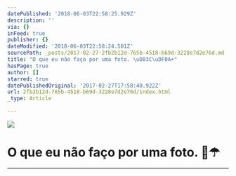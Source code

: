 ```yaml
---
datePublished: '2018-06-03T22:58:25.929Z'
description: ''
via: {}
inFeed: true
publisher: {}
dateModified: '2018-06-03T22:58:24.501Z'
sourcePath: _posts/2017-02-27-2fb2b12d-765b-4518-b69d-3228e7d2e76d.md
title: "O que eu não faço por uma foto. \uD83C\uDF0A☂"
hasPage: true
author: []
starred: true
datePublishedOriginal: '2017-02-27T17:58:40.922Z'
url: 2fb2b12d-765b-4518-b69d-3228e7d2e76d/index.html
_type: Article

---
```

![](https://s3-us-west-2.amazonaws.com/the-grid-img/p/3112a44f38a3eef1a21d2739172157dc30d0c4d9.jpg)

# O que eu não faço por uma foto. 🌊☂

---